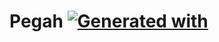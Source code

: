 # Pegah [![Generated with](https://img.shields.io/badge/generated%20with-bangular-blue.svg?style=flat-square)](https://github.com/42Zavattas/generator-bangular)
